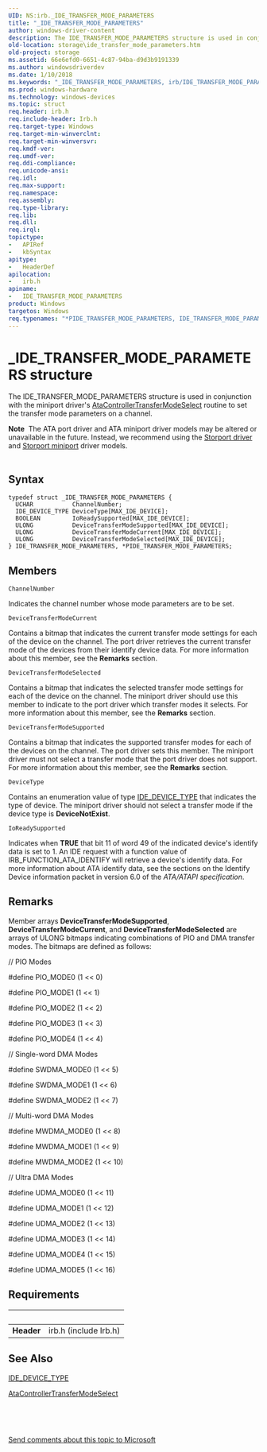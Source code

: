 ```yaml
---
UID: NS:irb._IDE_TRANSFER_MODE_PARAMETERS
title: "_IDE_TRANSFER_MODE_PARAMETERS"
author: windows-driver-content
description: The IDE_TRANSFER_MODE_PARAMETERS structure is used in conjunction with the miniport driver's AtaControllerTransferModeSelect routine to set the transfer mode parameters on a channel.Note  The ATA port driver and ATA miniport driver models may be altered or unavailable in the future. Instead, we recommend using the Storport driver and Storport miniport driver models.
old-location: storage\ide_transfer_mode_parameters.htm
old-project: storage
ms.assetid: 66e6efd0-6651-4c87-94ba-d9d3b9191339
ms.author: windowsdriverdev
ms.date: 1/10/2018
ms.keywords: "_IDE_TRANSFER_MODE_PARAMETERS, irb/IDE_TRANSFER_MODE_PARAMETERS, PIDE_TRANSFER_MODE_PARAMETERS, PIDE_TRANSFER_MODE_PARAMETERS structure pointer [Storage Devices], IDE_TRANSFER_MODE_PARAMETERS, structs-ATA_41b44f2c-8685-45fe-8c56-2a9a648782b4.xml, *PIDE_TRANSFER_MODE_PARAMETERS, storage.ide_transfer_mode_parameters, irb/PIDE_TRANSFER_MODE_PARAMETERS, IDE_TRANSFER_MODE_PARAMETERS structure [Storage Devices]"
ms.prod: windows-hardware
ms.technology: windows-devices
ms.topic: struct
req.header: irb.h
req.include-header: Irb.h
req.target-type: Windows
req.target-min-winverclnt: 
req.target-min-winversvr: 
req.kmdf-ver: 
req.umdf-ver: 
req.ddi-compliance: 
req.unicode-ansi: 
req.idl: 
req.max-support: 
req.namespace: 
req.assembly: 
req.type-library: 
req.lib: 
req.dll: 
req.irql: 
topictype:
-	APIRef
-	kbSyntax
apitype:
-	HeaderDef
apilocation:
-	irb.h
apiname:
-	IDE_TRANSFER_MODE_PARAMETERS
product: Windows
targetos: Windows
req.typenames: "*PIDE_TRANSFER_MODE_PARAMETERS, IDE_TRANSFER_MODE_PARAMETERS"
---
```


# _IDE_TRANSFER_MODE_PARAMETERS structure
The IDE_TRANSFER_MODE_PARAMETERS structure is used in conjunction with the miniport driver's <a href="https://msdn.microsoft.com/library/windows/hardware/ff550143">AtaControllerTransferModeSelect</a> routine to set the transfer mode parameters on a channel.
<div class="alert"><b>Note</b>  The ATA port driver and ATA miniport driver models may be altered or unavailable in the future. Instead, we recommend using the <a href="https://msdn.microsoft.com/en-us/windows/hardware/drivers/storage/storport-driver">Storport driver</a> and <a href="https://msdn.microsoft.com/en-us/windows/hardware/drivers/storage/storport-miniport-drivers">Storport miniport</a> driver models.</div><div> </div>

## Syntax
````
typedef struct _IDE_TRANSFER_MODE_PARAMETERS {
  UCHAR           ChannelNumber;
  IDE_DEVICE_TYPE DeviceType[MAX_IDE_DEVICE];
  BOOLEAN         IoReadySupported[MAX_IDE_DEVICE];
  ULONG           DeviceTransferModeSupported[MAX_IDE_DEVICE];
  ULONG           DeviceTransferModeCurrent[MAX_IDE_DEVICE];
  ULONG           DeviceTransferModeSelected[MAX_IDE_DEVICE];
} IDE_TRANSFER_MODE_PARAMETERS, *PIDE_TRANSFER_MODE_PARAMETERS;
````

## Members


`ChannelNumber`

Indicates the channel number whose mode parameters are to be set.

`DeviceTransferModeCurrent`

Contains a bitmap that indicates the current transfer mode settings for each of the device on the channel. The port driver retrieves the current transfer mode of the devices from their identify device data. For more information about this member, see the <b>Remarks</b> section.

`DeviceTransferModeSelected`

Contains a bitmap that indicates the selected transfer mode settings for each of the device on the channel. The miniport driver should use this member to indicate to the port driver which transfer modes it selects. For more information about this member, see the <b>Remarks</b> section.

`DeviceTransferModeSupported`

Contains a bitmap that indicates the supported transfer modes for each of the devices on the channel. The port driver sets this member. The miniport driver must not select a transfer mode that the port driver does not support. For more information about this member, see the <b>Remarks</b> section.

`DeviceType`

Contains an enumeration value of type <a href="..\irb\ne-irb-ide_device_type.md">IDE_DEVICE_TYPE</a> that indicates the type of device. The miniport driver should not select a transfer mode if the device type is <b>DeviceNotExist</b>.

`IoReadySupported`

Indicates when <b>TRUE</b> that bit 11 of word 49 of the indicated device's identify data is set to 1. An IDE request with a function value of IRB_FUNCTION_ATA_IDENTIFY will retrieve a device's identify data. For more information about ATA identify data, see the sections on the Identify Device information packet in version 6.0 of the <i>ATA/ATAPI specification</i>.

## Remarks
Member arrays <b>DeviceTransferModeSupported</b>, <b>DeviceTransferModeCurrent</b>, and <b>DeviceTransferModeSelected</b> are arrays of ULONG bitmaps indicating combinations of PIO and DMA transfer modes. The bitmaps are defined as follows:

// PIO Modes

#define PIO_MODE0           (1 &lt;&lt; 0)

#define PIO_MODE1           (1 &lt;&lt; 1)

#define PIO_MODE2           (1 &lt;&lt; 2)

#define PIO_MODE3           (1 &lt;&lt; 3)

#define PIO_MODE4           (1 &lt;&lt; 4)

// Single-word DMA Modes

#define SWDMA_MODE0         (1 &lt;&lt; 5)

#define SWDMA_MODE1         (1 &lt;&lt; 6)

#define SWDMA_MODE2         (1 &lt;&lt; 7)

// Multi-word DMA Modes

#define MWDMA_MODE0         (1 &lt;&lt; 8)

#define MWDMA_MODE1         (1 &lt;&lt; 9)

#define MWDMA_MODE2         (1 &lt;&lt; 10)

// Ultra DMA Modes

#define UDMA_MODE0          (1 &lt;&lt; 11)

#define UDMA_MODE1          (1 &lt;&lt; 12)

#define UDMA_MODE2          (1 &lt;&lt; 13)

#define UDMA_MODE3          (1 &lt;&lt; 14)

#define UDMA_MODE4          (1 &lt;&lt; 15)

#define UDMA_MODE5          (1 &lt;&lt; 16)

## Requirements
| &nbsp; | &nbsp; |
| ---- |:---- |
| **Header** | irb.h (include Irb.h) |

## See Also

<a href="..\irb\ne-irb-ide_device_type.md">IDE_DEVICE_TYPE</a>



<a href="https://msdn.microsoft.com/library/windows/hardware/ff550143">AtaControllerTransferModeSelect</a>



 

 

<a href="mailto:wsddocfb@microsoft.com?subject=Documentation%20feedback [storage\storage]:%20IDE_TRANSFER_MODE_PARAMETERS structure%20 RELEASE:%20(1/10/2018)&amp;body=%0A%0APRIVACY STATEMENT%0A%0AWe use your feedback to improve the documentation. We don't use your email address for any other purpose, and we'll remove your email address from our system after the issue that you're reporting is fixed. While we're working to fix this issue, we might send you an email message to ask for more info. Later, we might also send you an email message to let you know that we've addressed your feedback.%0A%0AFor more info about Microsoft's privacy policy, see http://privacy.microsoft.com/en-us/default.aspx." title="Send comments about this topic to Microsoft">Send comments about this topic to Microsoft</a>